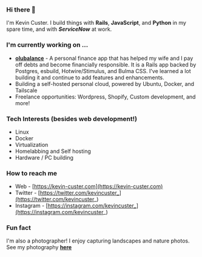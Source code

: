 ### Hi there 👋

I'm Kevin Custer. I build things with **Rails**, **JavaScript**, and **Python** in my spare time, and with **_ServiceNow_** at work.

### I'm currently working on ...

* **[olubalance](https://github.com/odinsride/olubalance)** - A personal finance app that has helped my wife and I pay off debts and become financially responsible.  It is a Rails app backed by Postgres, esbuild, Hotwire/Stimulus, and Bulma CSS.  I've learned a lot building it and continue to add features and enhancements.
* Building a self-hosted personal cloud, powered by Ubuntu, Docker, and Tailscale
* Freelance opportunities: Wordpress, Shopify, Custom development, and more!

### Tech Interests (besides web development!)

* Linux
* Docker
* Virtualization
* Homelabbing and Self hosting
* Hardware / PC building

### How to reach me

* Web - [https://kevin-custer.com](https://kevin-custer.com)
* Twitter - [https://twitter.com/kevincuster_](https://twitter.com/kevincuster_)
* Instagram - [https://instagram.com/kevincuster_](https://instagram.com/kevincuster_)

### Fun fact

I'm also a photographer! I enjoy capturing landscapes and nature photos. See my photography **[here](https://photos.kevin-custer.com)**

